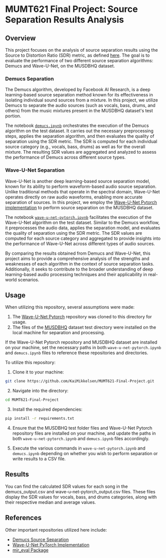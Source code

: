 
# MUMT621 Final Project: Source Separation Results Analysis

## Overview

This project focuses on the analysis of source separation results using the Source to Distortion Ratio (SDR) metric, as defined [here](https://ieeexplore.ieee.org/document/1643671). The goal is to evaluate the performance of two different source separation algorithms: Demucs and Wave-U-Net, on the MUSDBHQ dataset.

### Demucs Separation
The Demucs algorithm, developed by Facebook AI Research, is a deep learning-based source separation method known for its effectiveness in isolating individual sound sources from a mixture. In this project, we utilize Demucs to separate the audio sources (such as vocals, bass, drums, and others) from the music mixtures present in the MUSDBHQ dataset's test portion.

The notebook [`demucs.ipynb`](demucs.ipynb) orchestrates the execution of the Demucs algorithm on the test dataset. It carries out the necessary preprocessing steps, applies the separation algorithm, and then evaluates the quality of separation using the SDR metric. The SDR is computed for each individual source category (e.g., vocals, bass, drums) as well as for the overall mixture. The resulting SDR values are aggregated and analyzed to assess the performance of Demucs across different source types.

### Wave-U-Net Separation
Wave-U-Net is another deep learning-based source separation model, known for its ability to perform waveform-based audio source separation. Unlike traditional methods that operate in the spectral domain, Wave-U-Net operates directly on raw audio waveforms, enabling more accurate separation of sources. In this project, we employ the [Wave-U-Net Pytorch implementation](https://github.com/f90/Wave-U-Net-Pytorch) to perform source separation on the MUSDBHQ dataset.

The notebook [`wave-u-net-pytorch.ipynb`](wave-u-net-pytorch.ipynb) facilitates the execution of the Wave-U-Net algorithm on the test dataset. Similar to the Demucs workflow, it preprocesses the audio data, applies the separation model, and evaluates the quality of separation using the SDR metric. The SDR values are computed for each source category and aggregated to provide insights into the performance of Wave-U-Net across different types of audio sources.

By comparing the results obtained from Demucs and Wave-U-Net, this project aims to provide a comprehensive analysis of the strengths and weaknesses of each algorithm in the context of source separation tasks. Additionally, it seeks to contribute to the broader understanding of deep learning-based audio processing techniques and their applicability in real-world scenarios.

## Usage

When utilizing this repository, several assumptions were made:

1. The [Wave-U-Net Pytorch](https://github.com/f90/Wave-U-Net-Pytorch) repository was cloned to this directory for usage.
2. The files of the [MUSDBHQ](https://sigsep.github.io/datasets/musdb.html#musdb18-compressed-stems) dataset test directory were installed on the local machine for separation and processing.

If the Wave-U-Net Pytorch repository and MUSDBHQ dataset are installed on your machine, set the necessary paths in both `wave-u-net-pytorch.ipynb` and `demucs.ipynb` files to reference these repositories and directories.

To utilize this repository:

1. Clone it to your machine:

```bash
git clone https://github.com/KaiMikkelsen/MUMT621-Final-Project.git
```

2. Navigate into the directory:

```bash
cd MUMT621-Final-Project
```

3. Install the required dependencies:

```bash
pip install -r requirements.txt
```

4. Ensure that the MUSDBHQ test folder files and Wave-U-Net Pytorch repository files are installed on your machine, and update the paths in both `wave-u-net-pytorch.ipynb` and `demucs.ipynb` files accordingly.

5. Execute the various commands in `wave-u-net-pytorch.ipynb` and `demucs.ipynb` depending on whether you wish to perform separation or write results to a CSV file.

## Results

You can find the calculated SDR values for each song in the demucs_output.csv and wave-u-net-pytorch_output.csv files. These files display the SDR values for vocals, bass, and drums categories, along with their respective median and average values.


## References

Other important repositories utilized here include:

- [Demucs Source Separation](https://github.com/facebookresearch/demucs?tab=readme-ov-file)
- [Wave-U-Net PyTorch Implementation](https://github.com/f90/Wave-U-Net-Pytorch)
- [mir_eval Package](https://github.com/craffel/mir_eval)

